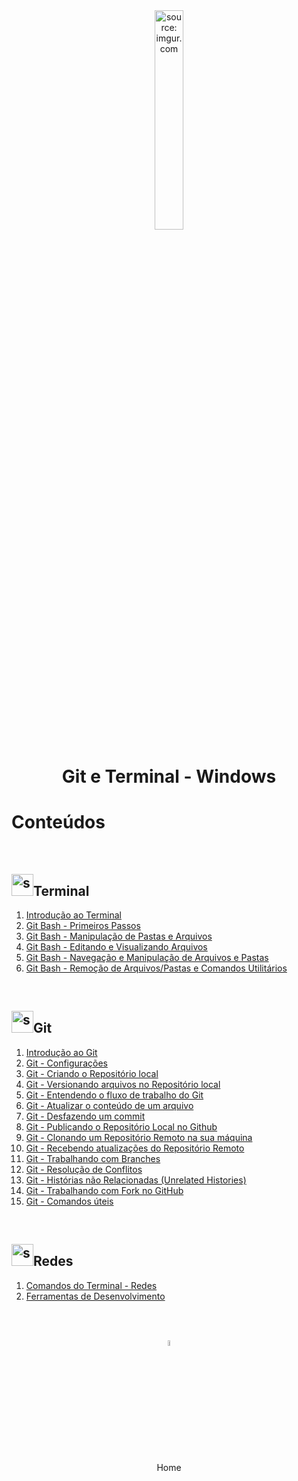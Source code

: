 <div align="center">
    <img src="https://i.imgur.com/za4tPUA.png" title="source: imgur.com" width="30%"/>
    <h1>Git e Terminal - Windows</h1>
</div>


<h1>Conteúdos</h1>

<br />

<h2><img src="https://i.imgur.com/jQ8ZI8h.png" title="source: imgur.com" width="35px"/>Terminal</h2>



1. <a href="terminal/01.md">Introdução ao Terminal</a>
2. <a href="terminal/02.md">Git Bash - Primeiros Passos</a>
3. <a href="terminal/03.md">Git Bash - Manipulação de Pastas e Arquivos</a>
1. <a href="terminal/04.md">Git Bash - Editando e Visualizando Arquivos</a>
2. <a href="terminal/05.md">Git Bash - Navegação e Manipulação de Arquivos e Pastas</a>
3. <a href="terminal/06.md">Git Bash - Remoção de Arquivos/Pastas e Comandos Utilitários</a>

<br />

<h2><img src="https://i.imgur.com/fu9QxlT.png)" title="source: imgur.com" width="35px"/>Git</h2>



1. <a href="git/01.md">Introdução ao Git</a>
2. <a href="git/02.md">Git - Configurações</a>
3. <a href="git/03.md">Git - Criando o Repositório local</a>
4. <a href="git/04.md">Git - Versionando arquivos no Repositório local</a>
5. <a href="git/05.md">Git - Entendendo o fluxo de trabalho do Git</a>
6. <a href="git/06.md">Git - Atualizar o conteúdo de um arquivo</a>
7. <a href="git/07.md">Git - Desfazendo um commit</a>
8. <a href="git/08.md">Git - Publicando o Repositório Local no Github</a>
9. <a href="git/09.md">Git - Clonando um Repositório Remoto na sua máquina</a>
10. <a href="git/10.md">Git - Recebendo atualizações do Repositório Remoto</a>
11. <a href="git/11.md">Git - Trabalhando com Branches</a>
12. <a href="git/12.md">Git - Resolução de Conflitos</a>
13. <a href="git/13.md">Git - Histórias não Relacionadas (Unrelated Histories)</a>
14. <a href="git/14.md">Git - Trabalhando com Fork no GitHub</a>
15. <a href="git/15.md">Git - Comandos úteis</a>

<br />

<h2><img src="https://i.imgur.com/cDPH4tl.png" title="source: imgur.com" width="35px"/>Redes</h2>



1. <a href="redes/02_comandos_rede.md">Comandos do Terminal - Redes</a>
2. <a href="redes/03_ferramentas_dev.md">Ferramentas de Desenvolvimento</a>

<br /><br />
	

<div align="center"><a href="../README.md"><img src="https://i.imgur.com/kfHCxif.png" title="source: imgur.com" width="5%"/></a></div>
<div align="center">Home</div>
